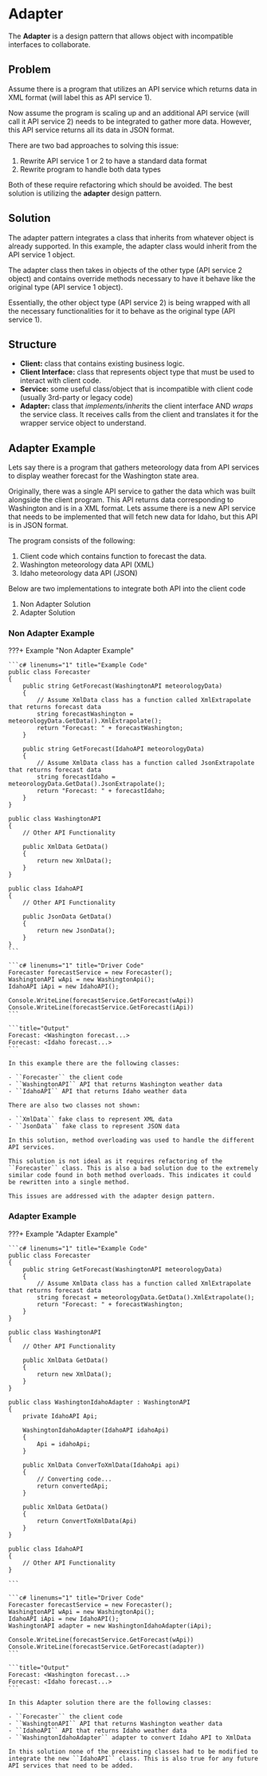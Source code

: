 # Adapter

The **Adapter** is a design pattern that allows object with incompatible interfaces to collaborate.

## Problem

Assume there is a program that utilizes an API service which returns data in XML format (will label this as API service 1). 

Now assume the program is scaling up and an additional API service (will call it API service 2) needs to be integrated to gather more data. However, this API service returns all its data in JSON format. 

There are two bad approaches to solving this issue: 

1. Rewrite API service 1 or 2 to have a standard data format
2. Rewrite program to handle both data types

Both of these require refactoring which should be avoided. The best solution is utilizing the **adapter** design pattern. 

## Solution

The adapter pattern integrates a class that inherits from whatever object is already supported. In this example, the adapter class would inherit from the API service 1 object. 

The adapter class then takes in objects of the other type (API service 2 object) and contains override methods necessary to have it behave like the original type (API service 1 object).

Essentially, the other object type (API service 2) is being wrapped with all the necessary functionalities for it to behave as the original type (API service 1).

## Structure

- **Client:** class that contains existing business logic.
- **Client Interface:** class that represents object type that must be used to interact with client code. 
- **Service:** some useful class/object that is incompatible with client code (usually 3rd-party or legacy code)
- **Adapter:** class that *implements/inherits* the client interface AND *wraps* the service class. It receives calls from the client and translates it for the wrapper service object to understand. 

## Adapter Example

Lets say there is a program that gathers meteorology data from API services to display weather forecast for the Washington state area.

Originally, there was a single API service to gather the data which was built alongside the client program. This API returns data corresponding to Washington and is in a XML format. Lets assume there is a new API service that needs to be implemented that will fetch new data for Idaho, but this API is in JSON format.

The program consists of the following: 

1. Client code which contains function to forecast the data.
2. Washington meteorology data API (XML)
3. Idaho meteorology data API (JSON)

Below are two implementations to integrate both API into the client code

1. Non Adapter Solution
2. Adapter Solution

### Non Adapter Example

???+ Example "Non Adapter Example"

    ```c# linenums="1" title="Example Code"
    public class Forecaster
    {
        public string GetForecast(WashingtonAPI meteorologyData)
        {
            // Assume XmlData class has a function called XmlExtrapolate that returns forecast data
            string forecastWashington = meteorologyData.GetData().XmlExtrapolate();
            return "Forecast: " + forecastWashington;
        }

        public string GetForecast(IdahoAPI meteorologyData)
        { 
            // Assume XmlData class has a function called JsonExtrapolate that returns forecast data
            string forecastIdaho = meteorologyData.GetData().JsonExtrapolate();
            return "Forecast: " + forecastIdaho; 
        }
    }

    public class WashingtonAPI
    {
        // Other API Functionality
         
        public XmlData GetData()
        {
            return new XmlData();
        }
    }

    public class IdahoAPI 
    {
        // Other API Functionality
         
        public JsonData GetData()
        {
            return new JsonData();
        }
    } 
    ```

    ```c# linenums="1" title="Driver Code"
    Forecaster forecastService = new Forecaster();
    WashingtonAPI wApi = new WashingtonApi();
    IdahoAPI iApi = new IdahoAPI();

    Console.WriteLine(forecastService.GetForecast(wApi))
    Console.WriteLine(forecastService.GetForecast(iApi))
    ``` 

    ```title="Output"
    Forecast: <Washington forecast...>
    Forecast: <Idaho forecast...>
    ```  

    In this example there are the following classes: 

    - ``Forecaster`` the client code
    - ``WashingtonAPI`` API that returns Washington weather data
    - ``IdahoAPI`` API that returns Idaho weather data

    There are also two classes not shown: 

    - ``XmlData`` fake class to represent XML data
    - ``JsonData`` fake class to represent JSON data

    In this solution, method overloading was used to handle the different API services. 
    
    This solution is not ideal as it requires refactoring of the ``Forecaster`` class. This is also a bad solution due to the extremely similar code found in both method overloads. This indicates it could be rewritten into a single method. 

    This issues are addressed with the adapter design pattern. 
    
### Adapter Example

???+ Example "Adapter Example"

    ```c# linenums="1" title="Example Code"
    public class Forecaster
    {
        public string GetForecast(WashingtonAPI meteorologyData)
        {
            // Assume XmlData class has a function called XmlExtrapolate that returns forecast data
            string forecast = meteorologyData.GetData().XmlExtrapolate();
            return "Forecast: " + forecastWashington;
        }
    }

    public class WashingtonAPI
    {
        // Other API Functionality

        public XmlData GetData()
        {
            return new XmlData();
        }
    }

    public class WashingtonIdahoAdapter : WashingtonAPI
    {
        private IdahoAPI Api;

        WashingtonIdahoAdapter(IdahoAPI idahoApi)
        {
            Api = idahoApi;
        }

        public XmlData ConverToXmlData(IdahoApi api)
        {
            // Converting code...
            return convertedApi;
        }

        public XmlData GetData()
        {
            return ConvertToXmlData(Api)
        }
    }

    public class IdahoAPI
    {
        // Other API Functionality
    }

    ```

    ```c# linenums="1" title="Driver Code"
    Forecaster forecastService = new Forecaster();
    WashingtonAPI wApi = new WashingtonApi();
    IdahoAPI iApi = new IdahoAPI();
    WashingtonAPI adapter = new WashingtonIdahoAdapter(iApi);

    Console.WriteLine(forecastService.GetForecast(wApi))
    Console.WriteLine(forecastService.GetForecast(adapter))
    ``` 

    ```title="Output"
    Forecast: <Washington forecast...>
    Forecast: <Idaho forecast...>
    ```

    In this Adapter solution there are the following classes: 

    - ``Forecaster`` the client code
    - ``WashingtonAPI`` API that returns Washington weather data
    - ``IdahoAPI`` API that returns Idaho weather data
    - ``WashingtonIdahoAdapter`` adapter to convert Idaho API to XmlData

    In this solution none of the preexisting classes had to be modified to integrate the new ``IdahoAPI`` class. This is also true for any future API services that need to be added. 


